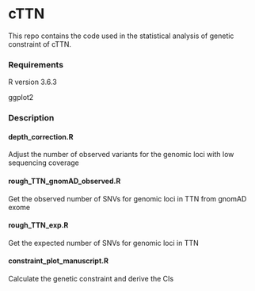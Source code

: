 # cTTN

This repo contains the code used in the statistical analysis of genetic constraint of cTTN. 

### Requirements
R version 3.6.3

ggplot2


### Description
#### depth_correction.R
Adjust the number of observed variants for the genomic loci with low sequencing coverage

#### rough_TTN_gnomAD_observed.R
Get the observed number of SNVs for genomic loci in TTN from gnomAD exome

#### rough_TTN_exp.R
Get the expected number of SNVs for genomic loci in TTN

#### constraint_plot_manuscript.R
Calculate the genetic constraint and derive the CIs


